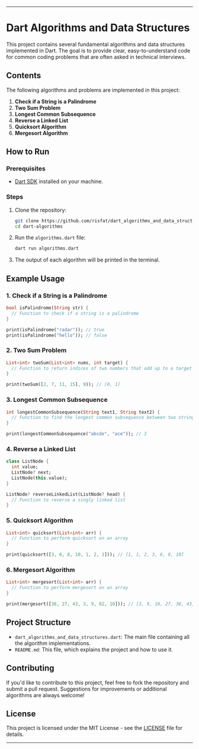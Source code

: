 ---

# Dart Algorithms and Data Structures

This project contains several fundamental algorithms and data structures implemented in Dart. The goal is to provide clear, easy-to-understand code for common coding problems that are often asked in technical interviews.

## Contents

The following algorithms and problems are implemented in this project:

1. **Check if a String is a Palindrome**
2. **Two Sum Problem**
3. **Longest Common Subsequence**
4. **Reverse a Linked List**
5. **Quicksort Algorithm**
6. **Mergesort Algorithm**

## How to Run

### Prerequisites

- [Dart SDK](https://dart.dev/get-dart) installed on your machine.

### Steps

1. Clone the repository:
   ```bash
   git clone https://github.com/risfat/dart_algorithms_and_data_structures.git
   cd dart-algorithms
   ```

2. Run the `algorithms.dart` file:
   ```bash
   dart run algorithms.dart
   ```

3. The output of each algorithm will be printed in the terminal.

## Example Usage

### 1. Check if a String is a Palindrome

```dart
bool isPalindrome(String str) {
  // Function to check if a string is a palindrome
}

print(isPalindrome("radar")); // true
print(isPalindrome("hello")); // false
```

### 2. Two Sum Problem

```dart
List<int> twoSum(List<int> nums, int target) {
  // Function to return indices of two numbers that add up to a target
}

print(twoSum([2, 7, 11, 15], 9)); // [0, 1]
```

### 3. Longest Common Subsequence

```dart
int longestCommonSubsequence(String text1, String text2) {
  // Function to find the longest common subsequence between two strings
}

print(longestCommonSubsequence("abcde", "ace")); // 3
```

### 4. Reverse a Linked List

```dart
class ListNode {
  int value;
  ListNode? next;
  ListNode(this.value);
}

ListNode? reverseLinkedList(ListNode? head) {
  // Function to reverse a singly linked list
}
```

### 5. Quicksort Algorithm

```dart
List<int> quicksort(List<int> arr) {
  // Function to perform quicksort on an array
}

print(quicksort([3, 6, 8, 10, 1, 2, 1])); // [1, 1, 2, 3, 6, 8, 10]
```

### 6. Mergesort Algorithm

```dart
List<int> mergesort(List<int> arr) {
  // Function to perform mergesort on an array
}

print(mergesort([38, 27, 43, 3, 9, 82, 10])); // [3, 9, 10, 27, 38, 43, 82]
```

## Project Structure

- `dart_algorithms_and_data_structures.dart`: The main file containing all the algorithm implementations.
- `README.md`: This file, which explains the project and how to use it.

## Contributing

If you'd like to contribute to this project, feel free to fork the repository and submit a pull request. Suggestions for improvements or additional algorithms are always welcome!

## License

This project is licensed under the MIT License - see the [LICENSE](LICENSE) file for details.

---